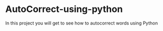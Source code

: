 # AutoCorrect-using-python
In this project you will get to see how to autocorrect words using Python
